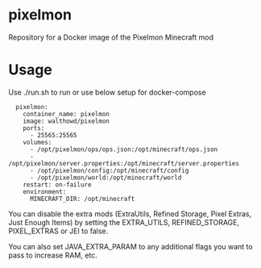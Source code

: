 # pixelmon
Repository for a Docker image of the Pixelmon Minecraft mod

# Usage
Use ./run.sh to run or use below setup for docker-compose

```
  pixelmon:
    container_name: pixelmon
    image: walthowd/pixelmon
    ports:
      - 25565:25565
    volumes:
      - /opt/pixelmon/ops/ops.json:/opt/minecraft/ops.json
      - /opt/pixelmon/server.properties:/opt/minecraft/server.properties
      - /opt/pixelmon/config:/opt/minecraft/config
      - /opt/pixelmon/world:/opt/minecraft/world
    restart: on-failure
    environment:
      MINECRAFT_DIR: /opt/minecraft
 ```

You can disable the extra mods (ExtraUtils, Refined Storage, Pixel Extras, Just Enough Items) by setting the EXTRA_UTILS, REFINED_STORAGE, PIXEL_EXTRAS or JEI to false. 

You can also set JAVA_EXTRA_PARAM to any additional flags you want to pass to increase RAM, etc.

